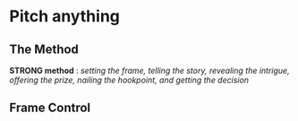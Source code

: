 # Pitch anything

## The Method
**STRONG method** : _setting the frame, telling the story, revealing the intrigue, offering the prize, nailing the hookpoint, and getting the decision_

## Frame Control
